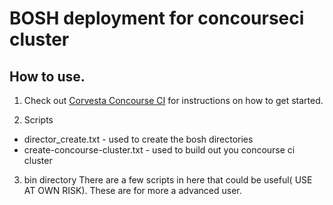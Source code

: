 # BOSH deployment for concourseci cluster

## How to use.

1. Check out [Corvesta Concourse CI](http://confluence.corvesta.com/display/DO/Install+Concource+CI+using+Bosh)
for instructions on how to get started.

2. Scripts
  - director_create.txt - used to create the bosh directories
  - create-concourse-cluster.txt - used to build out you concourse ci cluster

3. bin directory
  There are a few scripts in here that could be useful( USE AT OWN RISK). These
  are for more a advanced user.
